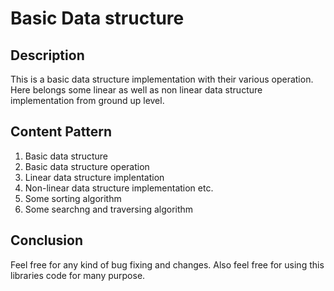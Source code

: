 # Basic Data structure #
## Description ##
This is a basic data structure implementation with their various operation. Here belongs some linear 
as well as non linear data structure implementation from ground up level.
</br>
## Content Pattern ##
1. Basic data structure
2. Basic data structure operation
3. Linear data structure implentation
4. Non-linear data structure implementation etc.
5. Some sorting algorithm
6. Some searchng and traversing algorithm
<h2> Conclusion </h2>
Feel free for any kind of bug fixing and changes. Also feel free for using this libraries code for many purpose.
